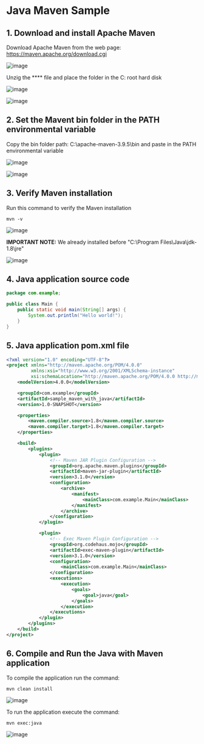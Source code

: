 # Java Maven Sample

## 1. Download and install Apache Maven

Download Apache Maven from the web page: https://maven.apache.org/download.cgi

![image](https://github.com/luiscoco/Java_with_Maven_Sample/assets/32194879/2f9b000d-2d34-4393-bdeb-d2526fefed07)

Unzig the **** file and place the folder in the C: root hard disk

![image](https://github.com/luiscoco/Java_with_Maven_Sample/assets/32194879/a0c36327-8fbb-452d-bf0d-74fa79dc27bf)

![image](https://github.com/luiscoco/Java_with_Maven_Sample/assets/32194879/db6c25a8-9d03-4100-adf2-bb2a67d43bb6)

## 2. Set the Mavent bin folder in the PATH environmental variable

Copy the bin folder path: C:\apache-maven-3.9.5\bin and paste in the PATH environmental variable

![image](https://github.com/luiscoco/Java_with_Maven_Sample/assets/32194879/1dd0f932-8561-4651-b28d-3b6dc6473012)

![image](https://github.com/luiscoco/Java_with_Maven_Sample/assets/32194879/a7156f52-3172-4823-bcc8-b5e09ff215b5)

## 3. Verify Maven installation

Run this command to verify the Maven installation

```
mvn -v
```

![image](https://github.com/luiscoco/Java_with_Maven_Sample/assets/32194879/0ce8a441-d30e-46a4-b01c-2edf06a06447)

**IMPORTANT NOTE:** We already installed before "C:\Program Files\Java\jdk-1.8\jre"

![image](https://github.com/luiscoco/Java_with_Maven_Sample/assets/32194879/ca78766b-9c67-4b4a-9b5b-af813f93f672)

## 4. Java application source code

```java
package com.example;

public class Main {
    public static void main(String[] args) {
        System.out.println("Hello world!");
    }
}
```

## 5. Java application pom.xml file

```xml
<?xml version="1.0" encoding="UTF-8"?>
<project xmlns="http://maven.apache.org/POM/4.0.0"
         xmlns:xsi="http://www.w3.org/2001/XMLSchema-instance"
         xsi:schemaLocation="http://maven.apache.org/POM/4.0.0 http://maven.apache.org/xsd/maven-4.0.0.xsd">
    <modelVersion>4.0.0</modelVersion>

    <groupId>com.example</groupId>
    <artifactId>sample_maven_with_java</artifactId>
    <version>1.0-SNAPSHOT</version>

    <properties>
        <maven.compiler.source>1.8</maven.compiler.source>
        <maven.compiler.target>1.8</maven.compiler.target>
    </properties>

    <build>
        <plugins>
            <plugin>
                <!-- Maven JAR Plugin Configuration -->
                <groupId>org.apache.maven.plugins</groupId>
                <artifactId>maven-jar-plugin</artifactId>
                <version>3.1.0</version>
                <configuration>
                    <archive>
                        <manifest>
                            <mainClass>com.example.Main</mainClass>
                        </manifest>
                    </archive>
                </configuration>
            </plugin>

            <plugin>
                <!-- Exec Maven Plugin Configuration -->
                <groupId>org.codehaus.mojo</groupId>
                <artifactId>exec-maven-plugin</artifactId>
                <version>3.1.0</version>
                <configuration>
                    <mainClass>com.example.Main</mainClass>
                </configuration>
                <executions>
                    <execution>
                        <goals>
                            <goal>java</goal>
                        </goals>
                    </execution>
                </executions>
            </plugin>
        </plugins>
    </build>
</project>
```

## 6. Compile and Run the Java with Maven application

To compile the application run the command:

```
mvn clean install
```

![image](https://github.com/luiscoco/Java_Maven_Sample/assets/32194879/77d02450-df17-448d-9507-15afb4fa7231)

To run the application execute the command:

```
mvn exec:java 
```

![image](https://github.com/luiscoco/Java_Maven_Sample/assets/32194879/3c11bd70-7f34-4c6b-8595-176dd4584e5c)

